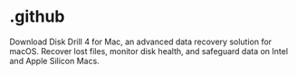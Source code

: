 # .github
Download Disk Drill 4 for Mac, an advanced data recovery solution for macOS. Recover lost files, monitor disk health, and safeguard data on Intel and Apple Silicon Macs.
